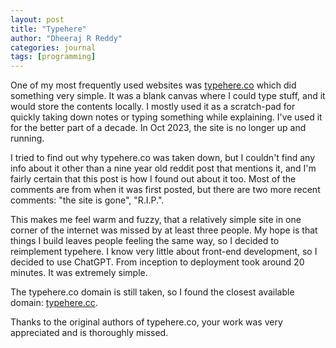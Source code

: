 ```yaml
---
layout: post
title: "Typehere"
author: "Dheeraj R Reddy"
categories: journal
tags: [programming]
---
```


One of my most frequently used websites was [typehere.co](https://typehere.co/) which did something very simple. It was a blank canvas where I could type stuff,
and it would store the contents locally. I mostly used it as a scratch-pad for quickly taking down notes or typing something while explaining. I've used it for
the better part of a decade. In Oct 2023, the site is no longer up and running.

I tried to find out why typehere.co was taken down, but I couldn't find any info about it other than a nine year old reddit post
that mentions it, and I'm fairly certain that this post is how I found out about it too. Most of the comments are from when it
was first posted, but there are two more recent comments: "the site is gone", "R.I.P.".

This makes me feel warm and fuzzy, that a relatively simple site in one corner of the internet was missed by at least three people. My hope is that things I build leaves
people feeling the same way, so I decided to reimplement typehere. I know very little about front-end development, so I decided to use ChatGPT. From inception to deployment took
around 20 minutes.  It was extremely simple.

The typehere.co domain is still taken, so I found the closest available domain: [typehere.cc](https://typehere.cc/).

Thanks to the original authors of typehere.co, your work was very appreciated and is thoroughly missed.
